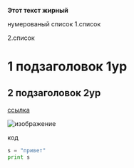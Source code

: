 **Этот текст жирный**

нумерованый список
1.список

2.список

# 1 подзаголовок 1ур

## 2 подзаголовок 2ур

[ссылка](https://koto-shef.ru/)

![изображение](https://www.google.com/url?sa=i&url=https%3A%2F%2Fmoya-planeta.ru%2Ftravel%2Fview%2Fpriroda_mnogo_tsvetov&psig=AOvVaw2Qt8pKzGlTAWnRdxGQfQdP&ust=1747240265639000&source=images&cd=vfe&opi=89978449&ved=0CBQQjRxqFwoTCMDmq6zvoI0DFQAAAAAdAAAAABAE)


код 

``` python
s = "привет"
print s
```

